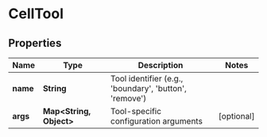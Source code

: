 # CellTool

## Properties
Name | Type | Description | Notes
------------ | ------------- | ------------- | -------------
**name** | **String** | Tool identifier (e.g., &#x27;boundary&#x27;, &#x27;button&#x27;, &#x27;remove&#x27;) | 
**args** | **Map&lt;String, Object&gt;** | Tool-specific configuration arguments |  [optional]

